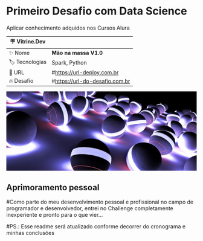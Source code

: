 # Primeiro Desafio com Data Science

Aplicar conhecimento adquidos nos Cursos Alura

| :placard: Vitrine.Dev |     |
| -------------  | --- |
| :sparkles: Nome        | **Mão na massa V1.0**
| :label: Tecnologias | Spark, Python
| :rocket: URL         | #https://url-deploy.com.br
| :fire: Desafio     | #https://url-do-desafio.com.br

<!-- Inserir imagem com a #vitrinedev ao final do link -->
![](https://github.com/Clauciofds/Challenge-Data-Science-/blob/main/Dados/Imagens/Esferas_1200_500.png)

## Aprimoramento pessoal

#Como parte do meu desenvolvimento pessoal e profissional no campo de programador e desenvolvedor, entrei no Challenge completamente inexperiente e pronto para o que vier...


#PS.: Esse readme será atualizado conforme decorrer do cronograma e minhas conclusões
